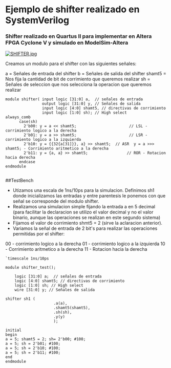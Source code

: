 # Ejemplo de shifter realizado en SystemVerilog

### Shifter realizado en Quartus II para implementar en Altera FPGA Cyclone V y simulado en ModelSim-Altera

[![SHIFTER.jpg](https://i.postimg.cc/NMkfHZ4W/SHIFTER.jpg)](https://postimg.cc/PpNjG304)

Creamos un modulo para el shifter con las siguientes señales:

a      = Señales de entrada del shifter
b      = Señales de salida del shifter
shamt5 = Nos fija la cantidad de bit de corrimiento que queremos realizar
sh     = Señales de seleccion que nos selecciona la operacion que queremos realizar 

```
module shifter( input logic [31:0] a,  // señales de entrada
                output logic [31:0] y, // Señales de salida
                input logic [4:0] shamt5, // directivas de corrimiento
                input logic [1:0] sh); // High select 
always_comb
      case(sh)
        2'b00: y = a << shamt5;                       // LSL - corrimiento logico a la derecha
        2'b01: y = a >> shamt5;                       // LSR - corrimiento logico a la izquierda
        2'b10: y = {{32{a[31]}}, a} >> shamt5;  // ASR  y = a >>> shamt5; - Corrimiento aritmetico a la derecha
        2'b11: y = {a, a} >> shamt5;                 // ROR - Rotacion hacia derecha
      endcase
endmodule
		
```
##TestBench

* Utizamos una escala de 1ns/10ps para la simulacion. Definimos sh1 donde inicializamos las entradas y entre parentesis le ponemos con que señal se corresponde del modulo shifter.
* Realizamos una simulacion simple fijando la entrada a en 5 decimal (para facilitar la declaracion se utilizo el valor decimal y no el valor binario, aunque las operaciones se realizan en este segundo sistema)
* Fijamos el valor de corrimiento shmt5 = 2 (sirve la aclaracion anterior).
* Variamos la señal de entrada de 2 bit's para realizar las operaciones permitidas por el shifter:

00 - corrimiento logico a la derecha
01 - corrimiento logico a la izquierda
10 - Corrimiento aritmetico a la derecha
11 - Rotacion hacia la derecha

```
`timescale 1ns/10ps

module shifter_test();

	logic [31:0] a;  // señales de entrada
	logic [4:0] shamt5; // directivas de corrimiento
	logic [1:0] sh; // High select
	wire [31:0] y; // Señales de salida
	
shifter sh1	( 
			    	 .a(a), 
				     .shamt5(shamt5),
				     .sh(sh),
				     .y(y)
			    	 );
	
initial 
begin
a = 5; shamt5 = 2; sh= 2'b00; #100;
a = 5; sh = 2'b01; #100;
a = 5; sh = 2'b10; #100;
a = 5; sh = 2'b11; #100;
end
endmodule
```
